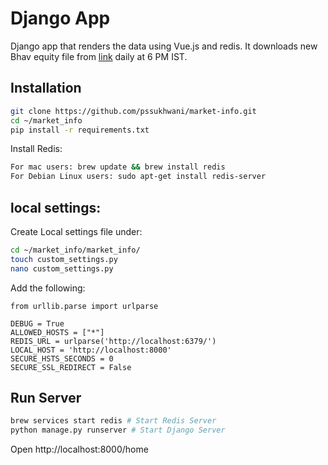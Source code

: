 # Django App

Django app that renders the data using Vue.js and redis. It downloads new Bhav equity file from [link](https://www.bseindia.com/markets/MarketInfo/BhavCopy.aspx) daily at 6 PM IST.

## Installation
```bash
git clone https://github.com/pssukhwani/market-info.git
cd ~/market_info
pip install -r requirements.txt
```
Install Redis:
```bash
For mac users: brew update && brew install redis
For Debian Linux users: sudo apt-get install redis-server
```

## local settings:
Create Local settings file under:
```bash
cd ~/market_info/market_info/
touch custom_settings.py
nano custom_settings.py
```
Add the following:
```
from urllib.parse import urlparse

DEBUG = True
ALLOWED_HOSTS = ["*"]
REDIS_URL = urlparse('http://localhost:6379/')
LOCAL_HOST = 'http://localhost:8000'
SECURE_HSTS_SECONDS = 0
SECURE_SSL_REDIRECT = False
```

## Run Server
```bash
brew services start redis # Start Redis Server
python manage.py runserver # Start Django Server
```

Open http://localhost:8000/home
